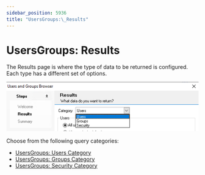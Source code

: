 ```yaml
---
sidebar_position: 5936
title: "UsersGroups:\_Results"
---
```


# UsersGroups: Results

The Results page is where the type of data to be returned is configured. Each type has a different set of options.

![Users and Groups Browser wizard Results page Category selection](../../../../../../../static/images/AccessAnalyzer_12.0/Content/Resources/Images/EnterpriseAuditor/Admin/DataCollector/UsersGroups/Results.png "Users and Groups Browser wizard Results page Category selection")

Choose from the following query categories:

* [UsersGroups: Users Category](Category/Users "UsersGroups: Users Category")
* [UsersGroups: Groups Category](Category/Groups "UsersGroups: Groups Category")
* [UsersGroups: Security Category](Category/Security "UsersGroups: Security Category")